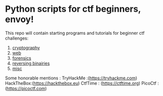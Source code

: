 # Python scripts for ctf beginners, envoy! 

This repo will contain starting programs and tutorials for beginner ctf challenges:
1. [cryptography](crypto)
1. [web](web)
1. [forensics](forensics)
1. [reversing binairies](reversing)
1. [misc](misc)

Some honorable mentions :
TryHackMe :(https://tryhackme.com)
HackTheBox:(https://hackthebox.eu)
CtfTime :  (https://ctftime.org)
PicoCtf :  (https://picoctf.com)
<div>
<script src="https://tryhackme.com/badge/371742"></script>
</div>
